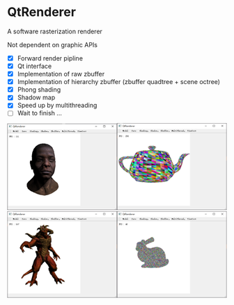 # QtRenderer
A software rasterization renderer

Not dependent on graphic APIs

- [x] Forward render pipline
- [x] Qt interface
- [x] Implementation of raw zbuffer
- [x] Implementation of hierarchy zbuffer (zbuffer quadtree + scene octree)
- [x] Phong shading 
- [x] Shadow map
- [x] Speed up by multithreading
- [ ] Wait to finish ...
      
<div align='left'>
  <img src="https://github.com/Chris-lyc/QtRenderer/blob/main/images/1.png" width=50%><img src="https://github.com/Chris-lyc/QtRenderer/blob/main/images/2.png" width=50%>
</div>
<div align='left'>
  <img src="https://github.com/Chris-lyc/QtRenderer/blob/main/images/3.png" width=50%><img src="https://github.com/Chris-lyc/QtRenderer/blob/main/images/4.png" width=50%>
</div>
